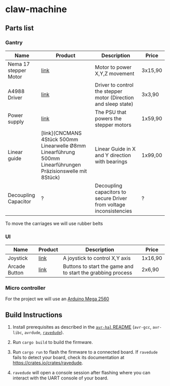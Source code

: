 claw-machine
============

## Parts list
### Gantry
| Name                  | Product                                                                                                      | Description                                                         | Price   |
|-----------------------|--------------------------------------------------------------------------------------------------------------|---------------------------------------------------------------------|---------|
| Nema 17 stepper Motor | [link](https://www.bastelgarage.ch/42x42x40mm-schrittmotor-nema-17-sm24240-1-7a-0-45nm?search=42x42x40)      | Motor to power X,Y,Z movement                                       | 3x15,90 |
| A4988 Driver          | [link](https://www.bastelgarage.ch/a4988-schrittmotor-treiber-stepper-driver-modul)                          | Driver to control the stepper motor (Direction and sleep state)     | 3x3,90  |
| Power supply          | [link](https://www.bastelgarage.ch/creality-cms-350-24-netzteil-24v-14-6a?search=netzteil%2024v)             | The PSU that powers the stepper motors                              | 1x59,90 |
| Linear guide          | [link](CNCMANS 4Stück 500mm Linearwelle Ø8mm Linearführung 500mm Linearführungen Präzisionswelle mit 8Stück) | Linear Guide in X and Y direction with bearings                     | 1x99,00 |
| Decoupling Capacitor  | ?                                                                                                            | Decoupling capacitors to secure Driver from voltage inconsistencies | ?       |

To move the carriages we will use rubber belts

### UI
| Name          | Product                                                                                    | Description                                                 | Price   |
|---------------|--------------------------------------------------------------------------------------------|-------------------------------------------------------------|---------|
| Joystick      | [link](https://www.bastelgarage.ch/arcade-joystick-4-weg)                                  | A joystick to control X,Y axis                              | 1x16,90 |
| Arcade Button | [link](https://www.bastelgarage.ch/arcade-taster-button-beleuchtet-60mm-rot?search=arcade) | Buttons to start the game and to start the grabbing process | 2x6,90  |

### Micro controller
For the project we will use an [Arduino Mega 2560](https://www.bastelgarage.ch/arduino-mega-2560-rev3) 

## Build Instructions
1. Install prerequisites as described in the [`avr-hal` README] (`avr-gcc`, `avr-libc`, `avrdude`, [`ravedude`]).

2. Run `cargo build` to build the firmware.

3. Run `cargo run` to flash the firmware to a connected board.  If `ravedude`
   fails to detect your board, check its documentation at
   <https://crates.io/crates/ravedude>.

4. `ravedude` will open a console session after flashing where you can interact
   with the UART console of your board.

[`avr-hal` README]: https://github.com/Rahix/avr-hal#readme
[`ravedude`]: https://crates.io/crates/ravedude


